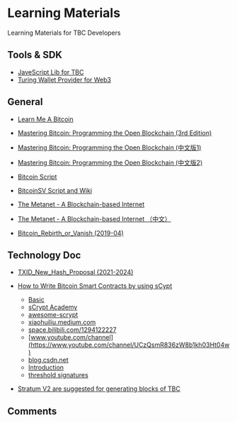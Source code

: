 
# Learning Materials

Learning Materials for TBC Developers

## Tools & SDK

- [ JaveScript Lib for TBC ](https://github.com/TuringBitChain/tbc-lib-js)
- [ Turing Wallet Provider for Web3 ](https://github.com/TuringBitChain/turing-wallet-provider)

## General 

- [ Learn Me A Bitcoin ](https://learnmeabitcoin.com)

- [ Mastering Bitcoin: Programming the Open Blockchain (3rd Edition) ](https://github.com/bitcoinbook/bitcoinbook/blob/develop/BOOK.md)

- [ Mastering Bitcoin: Programming the Open Blockchain (中文版1) ](MasterBitcoin/精通比特币%20(2016).pdf)

- [ Mastering Bitcoin: Programming the Open Blockchain (中文版2) ](MasterBitcoin/精通比特币%20第二版%20(2018).pdf)

- [ Bitcoin Script ](https://en.bitcoin.it/wiki/Script)

- [ BitcoinSV Script and Wiki ](https://wiki.bitcoinsv.io/index.php/Script)

- [ The Metanet - A Blockchain-based Internet ](https://nchain.com/wp-content/uploads/2022/09/The-Metanet-Technical-Summary-v1.0.pdf)

- [ The Metanet - A Blockchain-based Internet （中文） ](Metanet/The-Metanet-Technical-Summary-v1.0_CN_20190621033127.pdf) 

- [ Bitcoin_Rebirth_or_Vanish (2019-04) ](Bitcoin_Rebirth_or_Vanish/Bitcoin_Rebirth_or_Vanish.md)



## Technology Doc

- [ TXID_New_Hash_Proposal (2021-2024) ](TXID_New_Hash_Proposal/TXID_New_Hash_Proposal.md)

- [ How to Write Bitcoin Smart Contracts by using sCypt](https://docs.scrypt.io)
  - [Basic](https://scryptdoc.readthedocs.io/en/latest/)
  - [sCrypt Academy](https://learn.scrypt.io/)
  - [awesome-scrypt](https://github.com/sCrypt-Inc/awesome-scrypt/)
  - [xiaohuiliu.medium.com](https://xiaohuiliu.medium.com/)
  - [space.bilibili.com/1294122227](https://space.bilibili.com/1294122227)
  - [www.youtube.com/channel](https://www.youtube.com/channel/UCzQsmR836zW8b1kh03Ht04w)
  - [blog.csdn.net](https://blog.csdn.net/freedomhero)
  - [Introduction](https://www.bilibili.com/video/BV18L4y1u7Qd?spm_id_from=333.999.0.0)
  - [threshold signatures](https://mp.weixin.qq.com/s?__biz=MzkxMjUxOTQxMA==&mid=2247486712&idx=1&sn=dfbe33ed875c67931f8c0d5b53f93442&chksm=c10af565f67d7c73ec30c5375125e98273658d1955088b31145e8540a21ae2d918c748840347&mpshare=1&scene=1&srcid=0529RDYujtFO6VITSEffBp8U&sharer_shareinfo=d71ba5cc931bfa8a15a9722578e34a9c&sharer_shareinfo_first=d71ba5cc931bfa8a15a9722578e34a9c&exportkey=n_ChQIAhIQeX2%2FCeNlXB%2FStY47Xsst0BLxAQIE97dBBAEAAAAAAD2CJP3resMAAAAOpnltbLcz9gKNyK89dVj0Fzme6rVByrAdm9kV9MJBRFrUe28goKReuPFzDYPO9HXHyCREYFEaCNAlGJvkrGNe86ZWcpkHZkC8YkusQ4VCx6ovAut6eDXP0ePSipnTvJx7jd8wL681m%2B7WuJimBnTPsSp9%2BZ4tkMs9yU%2FMHg%2BQA4n%2Bmhbuy%2FgJ%2FG0eT%2BsEfeYQhBsN9lGSnVBzKPwsvscuV97wwG2KcMdePVqIHL1TafvxG045xWZmUsRhQ2kdNuUL6zWrJFSLQvcklcubBOC0isGcdCMVF863YeA%3D&acctmode=0&pass_ticket=bk4MPF1ZsHMGuS1zqWg7mTb57Gfxo%2FHZoBfytX0cBddqBwY14xhM1PtcXf4qhbWm&wx_header=0#rd)
  
- [ Stratum V2 are suggested for generating blocks of TBC](https://stratumprotocol.org)
<!--
  - [ braiins-pool ](https://zh.braiins.com/pool?utm_source=BraiinsAcademy)
-->

## Comments

